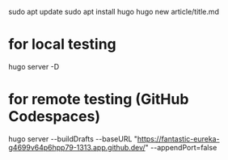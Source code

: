 sudo apt update
sudo apt install hugo
hugo new article/title.md

# for local testing
hugo server -D

# for remote testing (GitHub Codespaces)
hugo server --buildDrafts --baseURL "https://fantastic-eureka-g4699v64p6hpp79-1313.app.github.dev/" --appendPort=false
